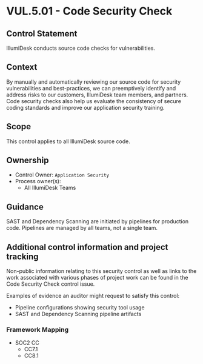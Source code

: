 # VUL.5.01 - Code Security Check

## Control Statement

IllumiDesk conducts source code checks for vulnerabilities.

## Context

By manually and automatically reviewing our source code for security vulnerabilities and best-practices, we can preemptively identify and address risks to our customers, IllumiDesk team members, and partners. Code security checks also help us evaluate the consistency of secure coding standards and improve our application security training.

## Scope

This control applies to all IllumiDesk source code.

## Ownership

* Control Owner: `Application Security`
* Process owner\(s\):
  * All IllumiDesk Teams

## Guidance

SAST and Dependency Scanning are initiated by pipelines for production code. Pipelines are managed by all teams, not a single team.

## Additional control information and project tracking

Non-public information relating to this security control as well as links to the work associated with various phases of project work can be found in the Code Security Check control issue.

Examples of evidence an auditor might request to satisfy this control:

* Pipeline configurations showing security tool usage
* SAST and Dependency Scanning pipeline artifacts

###  Framework Mapping

* SOC2 CC
  * CC7.1
  * CC8.1

